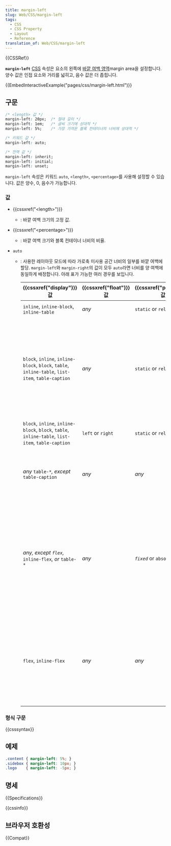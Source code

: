 ```yaml
---
title: margin-left
slug: Web/CSS/margin-left
tags:
  - CSS
  - CSS Property
  - Layout
  - Reference
translation_of: Web/CSS/margin-left
---
```


{{CSSRef}}

**`margin-left`** [CSS](/ko/docs/Web/CSS) 속성은 요소의 왼쪽에 [바깥 여백 영역](/ko/docs/Web/CSS/CSS_Box_Model/Introduction_to_the_CSS_box_model)margin area을 설정합니다. 양수 값은 인접 요소와 거리를 넓히고, 음수 값은 더 좁힙니다.

{{EmbedInteractiveExample("pages/css/margin-left.html")}}

## 구문

```css
/* <length> 값 */
margin-left: 20px;  /* 절대 길이 */
margin-left: 1em;   /* 글씨 크기에 상대적 */
margin-left: 5%;    /* 가장 가까운 블록 컨테이너의 너비에 상대적 */

/* 키워드 값 */
margin-left: auto;

/* 전역 값 */
margin-left: inherit;
margin-left: initial;
margin-left: unset;
```

`margin-left` 속성은 키워드 `auto`, `<length>`, `<percentage>`를 사용해 설정할 수 있습니다. 값은 양수, 0, 음수가 가능합니다.

### 값

- {{cssxref("&lt;length&gt;")}}
  - : 바깥 여백 크기의 고정 값.
- {{cssxref("&lt;percentage&gt;")}}
  - : 바깥 여백 크기와 블록 컨테이너 너비의 비율.
- `auto`

  - : 사용한 레이아웃 모드에 따라 가로축 미사용 공간 너비의 일부를 바깥 여백에 할당. `margin-left`와 `margin-right`의 값이 모두 `auto`라면 너비를 양 여백에 동일하게 배정합니다. 아래 표가 가능한 여러 경우를 보입니다.

    | {{cssxref("display")}} 값                                                                   | {{cssxref("float")}} 값 | {{cssxref("position")}} 값 | `auto`의 계산 값                                                                                                                                                               | 설명                                                                                                           |
    | ------------------------------------------------------------------------------------------------- | ------------------------------- | ----------------------------------- | ------------------------------------------------------------------------------------------------------------------------------------------------------------------------------ | -------------------------------------------------------------------------------------------------------------- |
    | `inline`, `inline-block`, `inline-table`                                                          | _any_                           | `static` or `relative`              | `0`                                                                                                                                                                            | 인라인 레이아웃 모드                                                                                           |
    | `block`, `inline`, `inline-block`, `block`, `table`, `inline-table`, `list-item`, `table-caption` | _any_                           | `static` or `relative`              | `0`, except if both `margin-left` and `margin-right` are set to `auto`. In this case, it is set to the value centering the element inside its parent.                          | 블록 레이아웃 모드                                                                                             |
    | `block`, `inline`, `inline-block`, `block`, `table`, `inline-table`, `list-item`, `table-caption` | `left` or `right`               | `static` or `relative`              | `0`                                                                                                                                                                            | 블록 레이아웃 모드 (플로팅 요소)                                                                               |
    | _any_ `table-*`_, except_ `table-caption`                                                         | _any_                           | _any_                               | `0`                                                                                                                                                                            | 내부 `table-*` 요소는 바깥 여백을 가지지 않습니다. 대신 {{ cssxref("border-spacing") }}을 사용하세요. |
    | _any, except `flex`,_ `inline-flex`_, or_ `table-*`                                               | _any_                           | _`fixed`_ or `absolute`             | `0`, except if both `margin-left` and `margin-right` are set to `auto`. In this case, it is set to the value centering the border area inside the available `width`, if fixed. | 절대위치 레이아웃 모드                                                                                         |
    | `flex`, `inline-flex`                                                                             | _any_                           | _any_                               | `0`, except if there is any positive horizontal free space. In this case, it is evenly distributed to all horizontal `auto` margins.                                           | 플렉스박스 레이아웃 모드                                                                                       |

### 형식 구문

{{csssyntax}}

## 예제

```css
.content { margin-left: 5%; }
.sidebox { margin-left: 10px; }
.logo    { margin-left: -5px; }
```

## 명세

{{Specifications}}

{{cssinfo}}

## 브라우저 호환성

{{Compat}}
